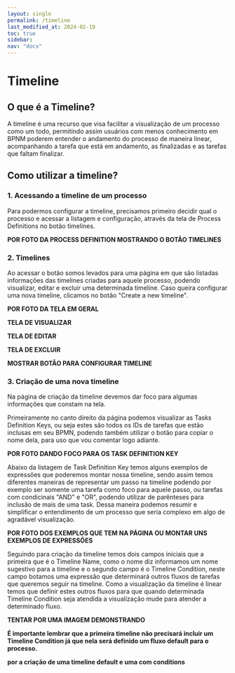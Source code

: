 ```yaml
---
layout: single
permalink: /timeline
last_modified_at: 2024-02-19
toc: true
sidebar:
nav: "docs"
---
```


# Timeline

## O que é a Timeline?

A timeline é uma recurso que visa facilitar a visualização de um processo como um todo, permitindo assim usuários com menos conhecimento em BPNM poderem entender o andamento do processo de maneira linear, acompanhando a tarefa que está em andamento, as finalizadas e as tarefas que faltam finalizar.

## Como utilizar a timeline?

### 1. Acessando a timeline de um processo

Para podermos configurar a timeline, precisamos primeiro decidir qual o processo e acessar a listagem e configuração, através da tela de Process Definitions no botão timelines.

<b>POR FOTO DA PROCESS DEFINITION MOSTRANDO O BOTÃO TIMELINES</b>

### 2. Timelines

Ao acessar o botão somos levados para uma página em que são listadas informações das timelines criadas para aquele processo, podendo visualizar, editar e excluir uma determinada timeline. Caso queira configurar uma nova timeline, clicamos no botão "Create a new timeline".

<b> POR FOTO DA TELA EM GERAL</b>

<b> TELA DE VISUALIZAR </b>

<b> TELA DE EDITAR </b>

<b> TELA DE EXCLUIR </b>

<b> MOSTRAR BOTÃO PARA CONFIGURAR TIMELINE </b>

### 3. Criação de uma nova timeline

Na página de criação da timeline devemos dar foco para algumas informações que constam na tela.

Primeiramente no canto direito da página podemos visualizar as Tasks Definition Keys, ou seja estes são todos os IDs de tarefas que estão inclusas em seu BPMN, podendo também utilizar o botão para copiar o nome dela, para uso que vou comentar logo adiante.

<b> POR FOTO DANDO FOCO PARA OS TASK DEFINITION KEY</b>

Abaixo da listagem de Task Definition Key temos alguns exemplos de expressões que poderemos montar nossa timeline, sendo assim temos diferentes maneiras de representar um passo na timeline podendo por exemplo ser somente uma tarefa como foco para aquele passo, ou tarefas com condicinais "AND" e "OR", podendo utilizar de parênteses para inclusão de mais de uma task. Dessa maneira podemos resumir e simplificar o entendimento de um processo que seria complexo em algo de agradável visualização.

<b> POR FOTO DOS EXEMPLOS QUE TEM NA PÁGINA OU MONTAR UNS EXEMPLOS DE EXPRESSÕES </b>

Seguindo para criação da timeline temos dois campos iniciais que a primeira que é o Timeline Name, como o nome diz informamos um nome sugestivo para a timeline e o segundo campo é o Timeline Condition, neste campo botamos uma expressão que determinará outros fluxos de tarefas que queremos seguir na timeline. Como a visualização da timeline é linear temos que definir estes outros fluxos para que quando determinada Timeline Condition seja atendida a visualização mude para atender a determinado fluxo.

<b> TENTAR POR UMA IMAGEM DEMONSTRANDO </b>

<b> É importante lembrar que a primeira timeline não precisará incluir um Timeline Condition já que nela será definido um fluxo default para o processo. </b>

<b> por a criação de uma timeline default e uma com conditions </b>


